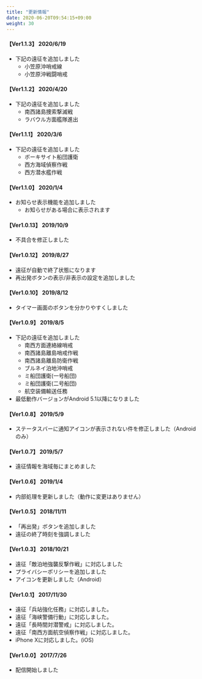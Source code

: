 ```yaml
---
title: "更新情報"
date: 2020-06-20T09:54:15+09:00
weight: 30
---
```


#### 【Ver1.1.3】 2020/6/19

* 下記の遠征を追加しました
  * 小笠原沖哨戒線
  * 小笠原沖戦闘哨戒

#### 【Ver1.1.2】 2020/4/20

* 下記の遠征を追加しました
  * 南西諸島捜索撃滅戦
  * ラバウル方面艦隊進出

#### 【Ver1.1.1】 2020/3/6

* 下記の遠征を追加しました
  * ボーキサイト船団護衛
  * 西方海域偵察作戦
  * 西方潜水艦作戦

#### 【Ver1.1.0】 2020/1/4

* お知らせ表示機能を追加しました
  * お知らせがある場合に表示されます

#### 【Ver1.0.13】 2019/10/9

* 不具合を修正しました

#### 【Ver1.0.12】 2019/8/27

* 遠征が自動で終了状態になります
* 再出発ボタンの表示/非表示の設定を追加しました

#### 【Ver1.0.10】 2019/8/12

* タイマー画面のボタンを分かりやすくしました

#### 【Ver1.0.9】 2019/8/5

* 下記の遠征を追加しました
    * 南西方面連絡線哨戒
    * 南西諸島離島哨戒作戦
    * 南西諸島離島防衛作戦
    * ブルネイ泊地沖哨戒
    * ミ船団護衛(一号船団)
    * ミ船団護衛(二号船団)
    * 航空装備輸送任務
* 最低動作バージョンがAndroid 5.1以降になりました

#### 【Ver1.0.8】 2019/5/9

* ステータスバーに通知アイコンが表示されない件を修正しました（Androidのみ）

#### 【Ver1.0.7】 2019/5/7

* 遠征情報を海域毎にまとめました

#### 【Ver1.0.6】 2019/1/4

* 内部処理を更新しました（動作に変更はありません）

#### 【Ver1.0.5】 2018/11/11

* 「再出発」ボタンを追加しました
* 遠征の終了時刻を強調しました

#### 【Ver1.0.3】 2018/10/21

* 遠征「敵泊地強襲反撃作戦」に対応しました
* プライバシーポリシーを追加しました
* アイコンを更新しました（Android）

#### 【Ver1.0.1】 2017/11/30

* 遠征「兵站強化任務」に対応しました。
* 遠征「海峡警備行動」に対応しました。
* 遠征「長時間対潜警戒」に対応しました。
* 遠征「南西方面航空偵察作戦」に対応しました。
* iPhone Xに対応しました。(iOS)

#### 【Ver1.0.0】 2017/7/26

* 配信開始しました